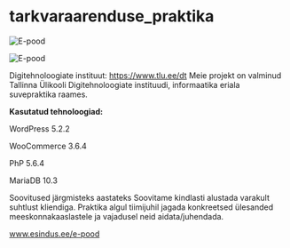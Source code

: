 # tarkvaraarenduse_praktika

![E-pood](https://www.upload.ee/image/10119218/pilt1.png)

![E-pood](https://www.upload.ee/image/10119233/pilt2.png)


Digitehnoloogiate instituut: https://www.tlu.ee/dt
Meie projekt on valminud Tallinna Ülikooli Digitehnoloogiate instituudi, informaatika eriala suvepraktika raames.

**Kasutatud tehnoloogiad:**

WordPress 5.2.2

WooCommerce 3.6.4

PhP 5.6.4

MariaDB 10.3


Soovitused järgmisteks aastateks
Soovitame kindlasti alustada varakult suhtlust kliendiga. Praktika algul tiimijuhil jagada konkreetsed ülesanded meeskonnakaaslastele ja vajadusel neid aidata/juhendada.

www.esindus.ee/e-pood
